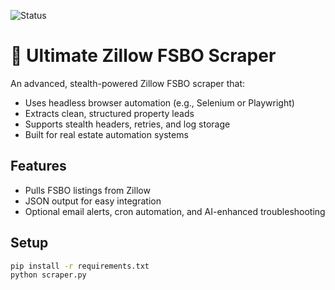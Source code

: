 ![Status](https://img.shields.io/badge/status-in--progress-orange?style=flat-square)

# 🏡 Ultimate Zillow FSBO Scraper

An advanced, stealth-powered Zillow FSBO scraper that:
- Uses headless browser automation (e.g., Selenium or Playwright)
- Extracts clean, structured property leads
- Supports stealth headers, retries, and log storage
- Built for real estate automation systems

## Features
- Pulls FSBO listings from Zillow
- JSON output for easy integration
- Optional email alerts, cron automation, and AI-enhanced troubleshooting

## Setup
```bash
pip install -r requirements.txt
python scraper.py
